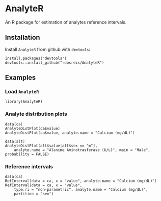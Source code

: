 # AnalyteR
An R package for estimation of analytes reference intervals.

## Installation

Install `AnalyteR` from github with `devtools`:

```{r, eval = F}
install.packages("devtools")
devtools::install_github("rdosreis/AnalyteR")
```

## Examples

### Load `AnalyteR`

```{r, eval = F}
library(AnalyteR)
```

### Analyte distribution plots

```{r, eval = F}
data(ca)
AnalyteDistPlot(ca$value)
AnalyteDistPlot(ca$value, analyte.name = "Calcium (mg/dL)")
```

```{r, eval = F}
data(alt)
AnalyteDistPlot(alt$value[alt$sex == "m"],
    analyte.name = "Alanine Aminotrasferase (U/L)", main = "Male", probability = FALSE)
```

### Reference intervals

```{r, eval = F}
data(ca)
RefInterval(data = ca, x = "value", analyte.name = "Calcium (mg/dL)")
RefInterval(data = ca, x = "value",
    type.ri = "non-parametric", analyte.name = "Calcium (mg/dL)",
    partition = "sex")
```

